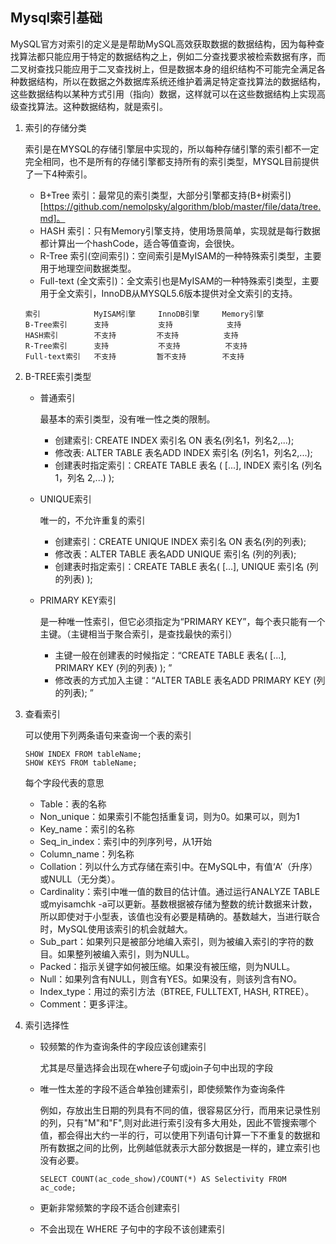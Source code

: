 ## Mysql索引基础

MySQL官方对索引的定义是是帮助MySQL高效获取数据的数据结构，因为每种查找算法都只能应用于特定的数据结构之上，例如二分查找要求被检索数据有序，而二叉树查找只能应用于二叉查找树上，但是数据本身的组织结构不可能完全满足各种数据结构，所以在数据之外数据库系统还维护着满足特定查找算法的数据结构，这些数据结构以某种方式引用（指向）数据，这样就可以在这些数据结构上实现高级查找算法。这种数据结构，就是索引。



1. 索引的存储分类

   索引是在MYSQL的存储引擎层中实现的，所以每种存储引擎的索引都不一定完全相同，也不是所有的存储引擎都支持所有的索引类型，MYSQL目前提供了一下4种索引。

   - B+Tree 索引：最常见的索引类型，大部分引擎都支持(B+树索引)[https://github.com/nemolpsky/algorithm/blob/master/file/data/tree.md]。
   - HASH 索引：只有Memory引擎支持，使用场景简单，实现就是每行数据都计算出一个hashCode，适合等值查询，会很快。
   - R-Tree 索引(空间索引)：空间索引是MyISAM的一种特殊索引类型，主要用于地理空间数据类型。
   - Full-text (全文索引)：全文索引也是MyISAM的一种特殊索引类型，主要用于全文索引，InnoDB从MYSQL5.6版本提供对全文索引的支持。

   ```
   索引            MyISAM引擎     InnoDB引擎     Memory引擎
   B-Tree索引      支持           支持            支持
   HASH索引        不支持         不支持          支持
   R-Tree索引      支持           不支持          不支持
   Full-text索引   不支持         暂不支持        不支持
   ```

2. B-TREE索引类型

   - 普通索引
     
     最基本的索引类型，没有唯一性之类的限制。
     - 创建索引: CREATE INDEX 索引名 ON 表名(列名1，列名2,...);
     - 修改表: ALTER TABLE 表名ADD INDEX 索引名 (列名1，列名2,...);
     - 创建表时指定索引：CREATE TABLE 表名 ( [...], INDEX 索引名 (列名1，列名 2,...) );

   - UNIQUE索引
     
     唯一的，不允许重复的索引
     - 创建索引：CREATE UNIQUE INDEX 索引名 ON 表名(列的列表);
     - 修改表：ALTER TABLE 表名ADD UNIQUE 索引名 (列的列表);
     - 创建表时指定索引：CREATE TABLE 表名( [...], UNIQUE 索引名 (列的列表) );

   - PRIMARY KEY索引

     是一种唯一性索引，但它必须指定为“PRIMARY KEY”，每个表只能有一个主键。（主键相当于聚合索引，是查找最快的索引）
     - 主键一般在创建表的时候指定：“CREATE TABLE 表名( [...], PRIMARY KEY (列的列表) ); ”
     - 修改表的方式加入主键：“ALTER TABLE 表名ADD PRIMARY KEY (列的列表); ”

3. 查看索引

   可以使用下列两条语句来查询一个表的索引

   ```
   SHOW INDEX FROM tableName;
   SHOW KEYS FROM tableName;
   ```
   
   每个字段代表的意思

   - Table：表的名称
   - Non_unique：如果索引不能包括重复词，则为0。如果可以，则为1
   - Key_name：索引的名称
   - Seq_in_index：索引中的列序列号，从1开始
   - Column_name：列名称
   - Collation：列以什么方式存储在索引中。在MySQL中，有值‘A’（升序）或NULL（无分类）。
   - Cardinality：索引中唯一值的数目的估计值。通过运行ANALYZE TABLE或myisamchk -a可以更新。基数根据被存储为整数的统计数据来计数，所以即使对于小型表，该值也没有必要是精确的。基数越大，当进行联合时，MySQL使用该索引的机会就越大。
   - Sub_part：如果列只是被部分地编入索引，则为被编入索引的字符的数目。如果整列被编入索引，则为NULL。
   - Packed：指示关键字如何被压缩。如果没有被压缩，则为NULL。
   - Null：如果列含有NULL，则含有YES。如果没有，则该列含有NO。
   - Index_type：用过的索引方法（BTREE, FULLTEXT, HASH, RTREE）。
   - Comment：更多评注。


4. 索引选择性

   - 较频繁的作为查询条件的字段应该创建索引
     
     尤其是尽量选择会出现在where子句或join子句中出现的字段

   - 唯一性太差的字段不适合单独创建索引，即使频繁作为查询条件

     例如，存放出生日期的列具有不同的值，很容易区分行，而用来记录性别的列，只有"M"和"F",则对此进行索引没有多大用处，因此不管搜索哪个值，都会得出大约一半的行，可以使用下列语句计算一下不重复的数据和所有数据之间的比例，比例越低就表示大部分数据是一样的，建立索引也没有必要。

     ```
     SELECT COUNT(ac_code_show)/COUNT(*) AS Selectivity FROM ac_code;
     ```

   - 更新非常频繁的字段不适合创建索引
   - 不会出现在 WHERE 子句中的字段不该创建索引